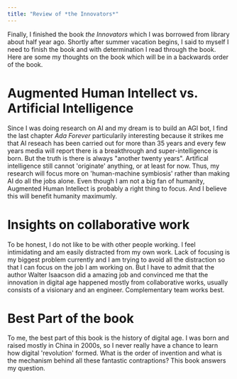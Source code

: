 ```yaml
---
title: "Review of *the Innovators*"
---
```


Finally, I finished the book *the Innovators* which I was borrowed from library about half year ago. Shortly after summer vacation begins, I said to myself I need to finish the book and with determination I read through the book. Here are some my thoughts on the book which will be in a backwards order of the book.

# Augmented Human Intellect vs. Artificial Intelligence

Since I was doing research on AI and my dream is to build an AGI bot, I find the last chapter *Ada Forever* particularily interesting because it strikes me that AI reseach has been carried out for more than 35 years and every few years media will report there is a breakthrough and super-intelligence is born. But the truth is there is always "another twenty years". Artifical intelligence still cannot 'originate' anything, or at least for now. Thus, my research will focus more on 'human-machine symbiosis' rather than making AI do all the jobs alone. Even though I am not a big fan of humanity, Augmented Human Intellect is probably a right thing to focus. And I believe this will benefit humanity maximumly.

# Insights on collaborative work

To be honest, I do not like to be with other people working. I feel intimidating and am easily distracted from my own work. Lack of focusing is my biggest problem currently and I am trying to avoid all the distraction so that I can focus on the job I am working on. But I have to admit that the author Walter Isaacson did a amazing job and convinced me that the innovation in digital age happened mostly from collaborative works, usually consists of a visionary and an engineer. Complementary team works best.

# Best Part of the book

To me, the best part of this book is the history of digital age. I was born and raised mostly in China in 2000s, so I never really have a chance to learn how digital 'revolution' formed. What is the order of invention and what is the mechanism behind all these fantastic contraptions? This book answers my question.




